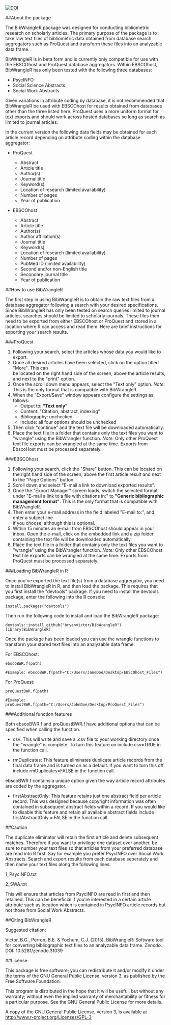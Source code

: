 [![DOI](https://zenodo.org/badge/doi/10.5281/zenodo.31039.svg)](http://dx.doi.org/10.5281/zenodo.31039)


##About the package

The BibWrangleR package was designed for conducting bibliometric research on scholarly articles.  The primary purpose of the package is to take raw text files of bibliometric data obtained from database search aggregators such as ProQuest and transform these files into an analyzable data frame.      

BibWrangleR is in beta form and is currently only compatible for use with the EBSCOhost and ProQuest database aggregators.  Within EBSCOhost, BibWrangleR has only been tested with the following three databases:

+ PsycINFO
+ Social Science Abstracts
+ Social Work Abstracts

Given variations in attribute coding by database, it is not recommended that BibWrangleR be used with EBSCOhost for results obtained from databases other than the three listed here.  ProQuest uses a more uniform format for text exports and should work across hosted databases so long as search as limited to journal articles.

In the current version the following data fields may be obtained for each article record depending on attribute coding within the database aggregator:

+ ProQuest
  + Abstract
  + Article title
  + Author(s)
  + Journal title
  + Keyword(s)
  + Location of research (limited availability)
  + Number of pages
  + Year of publication

+ EBSCOhost
  + Abstract
  + Article title
  + Author(s)
  + Author affiliation(s)
  + Journal title
  + Keyword(s)
  + Location of research (limited availability)
  + Number of pages
  + PubMed ID (limited availability)
  + Second and/or non-English title
  + Secondary journal title
  + Year of publication
  

  
##How to use BibWrangleR

The first step in using BibWrangleR is to obtain the raw text files from a database aggregator following a search with your desired specifications.  Since BibWrangleR has only been tested on search queries limited to journal articles, searches should be limited to scholarly journals.  These files then need to be exported from either EBSCOhost or ProQuest and stored in a location where R can access and read them.  Here are brief instructions for exporting your search results.

###ProQuest

   1.  Following your search, select the articles whose data you would like to export.
   2.  Once all desired articles have been selected, click on the option titled "More".  This can    
       be located on the right hand side of the screen, above the article results, and next to the 
       "print" option.
   3.  Once the scroll down menu appears, select the "Text only" option. _Note:_ This is the only
       format that is compatible with BibWrangleR.
   4.  When the "Export/Save" window appears configure the settings as follows:
       +  Output to:  **"Text only"**
       +  Content: "Citation, abstract, indexing"
       +  Bibliography: unchecked
       +  Include:  all four options should be unchecked
   5. Then click "continue" and the text file will be downloaded automatically.
   6. Place the text file in a folder that contains only the text files you want to "wrangle" 
      using the BibWrangler function.  _Note:_ Only other ProQuest text file exports can be 
      wrangled at the same time.  Exports from EbscoHost must be processed separately.  

###EBSCOhost

   1. Following your search, click the "Share" button.  This can be located on the right hand side 
      of the screen, above the first article result and next to the "Page Options" button.
   2. Scroll down and select "E-mail a link to download exported results".
   3. Once the "Export Manager" screen loads, switch the selected format under "E-mail a link to a 
      file with citations in:" to **"Generic bibliographic management format"**.  This is the only 
      format that is compatible with BibWrangleR.
   4. Then enter your e-mail address in the field labeled "E-mail to:", and enter a subject line  
      if you choose, although this is optional.
   5. Within 15 minutes an e-mail from EBSCOhost should appear in your inbox.  Open the e-mail, 
      click on the embedded link and a zip folder containing the text file will be downloaded 
      automatically.
   6. Place the text file in a folder that contains only the text files you want to "wrangle" using
      the BibWrangler function.  _Note:_ Only other EBSCOhost text file exports can be wrangled at 
      the same time.  Exports from ProQuest must be processed separately.

###Loading BibWrangleR in R

Once you've exported the text file(s) from a database aggregator, you need to install BibWrangleR in R, and then load the package.  This requires that you first install the "devtools" package.  If you need to install the devtools package, enter the following into the R console:

    install.packages("devtools")


Then run the following code to install and load the BibWrangleR package:

    devtools::install_github("bryanvictor/BibWrangleR")
    library(BibWrangleR)

Once the package has been loaded you can use the wrangle functions to transform your stored text files into an analyzable data frame.

For EBSCOhost:  

    ebscoBWR.f(path)

    #Example: ebscoBWR.f(path="C:/Users/JaneDoe/Desktop/EBSCOhost_Files")
    
For ProQuest:

    proQuestBWR.f(path)
   
    #Example: proQuestBWR.f(path="C:/Users/JohnDoe/Desktop/ProQuest_Files")

###Additional function features

Both ebscoBWR.f and proQuestBWR.f have additional options that can be specified when calling the function.

   + csv: This will write and save a .csv file to your working directory once the "wrangle" is 
          complete.  To turn this feature on include csv=TRUE in the function call.

   + rmDuplicates:  This feature eliminates duplicate article records from the final data frame 
                    and is turned on as a default.  If you want to turn this off include 
                    rmDuplicates=FALSE in the function call.

ebscoBWR.f contains a unique option given the way article record attributes are coded by the aggregator.  

   + firstAbstractOnly: This feature retains just one abstract field per article record.  This 
                        was designed because copyright information was often contained in 
                        subsequent abstract fields within a record.  If you would like to disable 
                        this feature and retain all available abstract fields include 
                        firstAbstractOnly = FALSE in the function call.


##Caution

The duplicate eliminator will retain the first article and delete subsequent matches.  Therefore if you want to privilege one dataset over another, be sure to number your text files so that articles from your preferred database are read into R first. Say for example you prefer PsycINFO over Social Work Abstracts.  Search and export results from each database seperately and then name your text files along the following lines:

   1_PsycINFO.txt
   
   2_SWA.txt

This will ensure that articles from PsycINFO are read in first and then retained.  This can be beneficial if you're interested in a certain article attribute such as location which is contained in PsycINFO article records but not those from Social Work Abstracts.
   
##Citing BibWrangleR

Suggested citation:

Victor, B.G., Perron, B.E. & Yochum, C.J. (2015).  BibWrangleR: Software tool for converting bibliographic text files to an analyzable data frame. _Zenodo_.  DOI: 10.5281/zenodo.31039
   
##License

This package is free software; you can redistribute it and/or modify it under the terms of the GNU General Public License, version 3, as published by the Free Software Foundation.

This program is distributed in the hope that it will be useful, but without any warranty; without even the implied warranty of merchantability or fitness for a particular purpose. See the GNU General Public License for more details.

A copy of the GNU General Public License, version 3, is available at http://www.r-project.org/Licenses/GPL-3